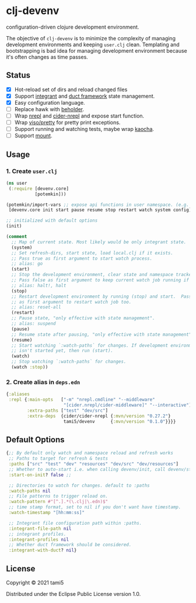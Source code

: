 # clj-devenv

configuration-driven clojure development environment.

The objective of `clj-devenv` is to minimize the complexity of managing
development environments and keeping `user.clj` clean. Templating and
bootstrapping is bad idea for managing development environment because it's
often changes as time passes.

## Status

- [x] Hot-reload set of dirs and reload changed files
- [x] Support [integrant] and [duct framework] state management.
- [x] Easy configuration language.
- [ ] Replace hawk with [beholder].
- [ ] Wrap [nrepl] and [cider-nrepl] and expose start function.
- [ ] Wrap [viso/pretty] for pretty print exceptions.
- [ ] Support running and watching tests, maybe wrap [kaocha].
- [ ] Support [mount].

[duct framework]: https://github.com/weavejester/integrant
[integrant]: https://github.com/weavejester/integrant
[beholder]: https://github.com/nextjournal/beholder
[cider-nrepl]: https://github.com/clojure-emacs/cider-nrepl
[viso/pretty]: https://github.com/AvisoNovate/pretty
[kaocha]: https://github.com/lambdaisland/kaocha
[mount]: https://github.com/tolitius/mount
[nrepl]: https://github.com/nrepl/nrepl

## Usage

### 1. Create `user.clj`

```clojure
(ns user
 (:require [devenv.core]
           [potemkin]))

(potemkin/import-vars ;; expose api functions in user namespace. (e.g. user/start )
 [devenv.core init start pause resume stop restart watch system config])

;; initialized with default options
(init)

(comment
  ;; Map of current state. Most likely would be only integrant state.
  (system)
  ;; Set refresh-dirs, start state, load local.clj if it exists.
  ;; Pass true as first argument to start watch process.
  ;; alias: go
  (start)
  ;; Stop the development environment, clear state and namespace tracker.
  ;; Pass false as first argument to keep current watch job running if any.
  ;; alias: halt!, halt
  (stop)
  ;; Restart development environment by running (stop) and start.  Pass true
  ;; as first argument to restart watch job too.
  ;; alias: reset-all
  (restart)
  ;; Pause state, "only effective with state management".
  ;; alias: suspend
  (pause)
  ;; Resume state after pausing, "only effective with state management".
  (resume)
  ;; Start watching `:watch-paths` for changes. If development environment
  ;; isn't started yet, then run (start).
  (watch)
  ;; Stop watching `:watch-paths` for changes.
  (watch :stop))
```

### 2. Create alias in `deps.edn`
```clojure
{:aliases
 :repl {:main-opts   ["-m" "nrepl.cmdline" "--middleware"
                      "[cider.nrepl/cider-middleware]" "--interactive"]
        :extra-paths ["test" "dev/src"]
        :extra-deps  {cider/cider-nrepl {:mvn/version "0.27.2"}
                      tami5/devenv      {:mvn/version "0.1.0"}}}}
```


## Default Options

```clojure
{;; By default only watch and namespace reload and refresh works
 ;; Paths to target for refresh & tests
 :paths ["src" "test" "dev" "resources" "dev/src" "dev/resources"]
 ;; Whether to auto-start i.e. when calling devenv/init, call devenv/start
 :start-on-init? false ;;

 ;; Directories to watch for changes. default to :paths
 :watch-paths nil
 ;; File patterns to trigger reload on.
 :watch-pattern #"[^.].*(\.clj|\.edn)$"
 ;; time stamp format, set to nil if you don't want have timestamp.
 :watch-timestamp "[hh:mm:ss]"

 ;; Integrant file configuration path within :paths.
 :integrant-file-path nil
 ;; integrant profiles.
 :integrant-profiles nil
 ;; Whether duct framework should be considered.
 :integrant-with-duct? nil}
```

## License

Copyright © 2021 tami5

Distributed under the Eclipse Public License version 1.0.
